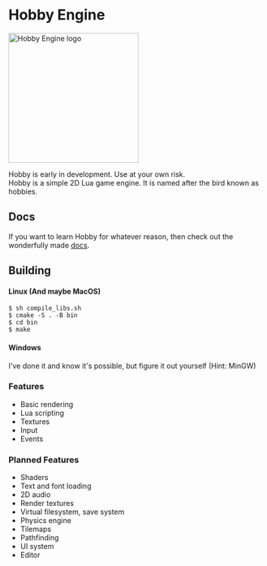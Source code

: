 # Hobby Engine

<picture>
  <source media="(prefers-color-scheme: dark)" srcset="assets/hobby-dark.png">
  <source media="(prefers-color-scheme: light)" srcset="assets/hobby-light.png">
  <img alt="Hobby Engine logo" width="256px" height="256px">
</picture>

Hobby is early in development. Use at your own risk.<br>
Hobby is a simple 2D Lua game engine. It is named after the bird known as
hobbies.

## Docs
If you want to learn Hobby for whatever reason, then check out the wonderfully
made [docs](docs/).

## Building
#### Linux (And maybe MacOS)
```
$ sh compile_libs.sh
$ cmake -S . -B bin
$ cd bin
$ make
```
#### Windows
I've done it and know it's possible, but figure it out yourself (Hint: MinGW)

### Features
- Basic rendering
- Lua scripting
- Textures
- Input
- Events

### Planned Features
- Shaders
- Text and font loading
- 2D audio
- Render textures
- Virtual filesystem, save system
- Physics engine
- Tilemaps
- Pathfinding
- UI system
- Editor
